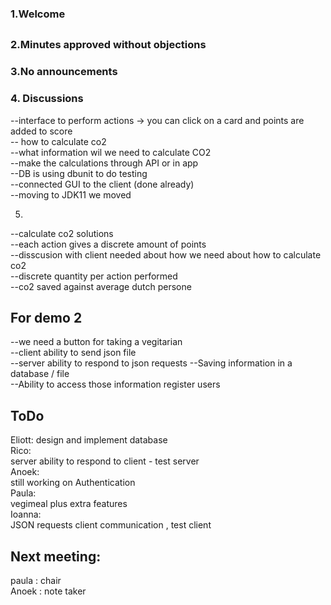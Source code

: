 ### 1.Welcome <h2>

### 2.Minutes approved without objections

### 3.No announcements

### 4. Discussions
--interface to perform actions -> you can click on a card and points are added to score  
-- how to calculate co2  
--what information wil we need to calculate CO2  
--make the calculations through API or in app    
--DB is using dbunit to do testing      
--connected GUI to the client (done already)  
--moving to JDK11 we moved   

5.  
--calculate co2 solutions  
--each action gives a discrete amount of points  
--disscusion with client needed about how we need about how to calculate co2  
--discrete quantity per action performed  
--co2 saved against average dutch persone  

## For demo 2    
--we need a button for taking a vegitarian  
--client ability to send json file  
--server ability to respond to json requests 
--Saving information in a database / file  
--Ability to access those information register users

## ToDo
Eliott: 
design and implement database  
Rico:  
server ability to respond to client - test server  
Anoek:  
still working on Authentication  
Paula:  
vegimeal plus extra features  
Ioanna:  
JSON requests client communication , test client


## Next meeting:  
paula : chair  
Anoek  : note taker  